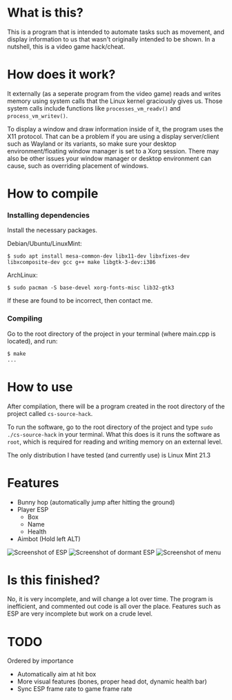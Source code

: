 # What is this?
This is a program that is intended to automate tasks such as movement, and display information to us that wasn't originally intended to be shown. In a nutshell, this is a video game hack/cheat.

# How does it work?
It externally (as a seperate program from the video game) reads and writes memory using system calls that the Linux kernel graciously gives us. Those system calls include functions like `processes_vm_readv()` and `process_vm_writev()`. 
  
To display a window and draw information inside of it, the program uses the X11 protocol. That can be a problem if you are using a display server/client such as Wayland or its variants, so make sure your desktop environment/floating window manager is set to a Xorg session. There may also be other issues your window manager or desktop environment can cause, such as overriding placement of windows.

# How to compile
  
### Installing dependencies
Install the necessary packages.  
  
Debian/Ubuntu/LinuxMint:

```console
$ sudo apt install mesa-common-dev libx11-dev libxfixes-dev libxcomposite-dev gcc g++ make libgtk-3-dev:i386
```
ArchLinux:  

```console
$ sudo pacman -S base-devel xorg-fonts-misc lib32-gtk3
```

If these are found to be incorrect, then contact me.  
  
### Compiling
Go to the root directory of the project in your terminal (where main.cpp is located), and run:  

```console
$ make
...
```

# How to use
After compilation, there will be a program created in the root directory of the project called `cs-source-hack`.

To run the software, go to the root directory of the project and type `sudo ./cs-source-hack` in your terminal. What this does is it runs the software as `root`, which is required for reading and writing memory on an external level.  

The only distribution I have tested (and currently use) is Linux Mint 21.3

# Features
- Bunny hop (automatically jump after hitting the ground)  
- Player ESP  
  * Box  
  * Name  
  * Health  
- Aimbot (Hold left ALT)  

![Screenshot of ESP](https://r2.e-z.host/bb3dfc85-7f7f-4dcb-8b0b-3a4af0aa57e4/kdw5ujpgc78pjxtv2b.png)
![Screenshot of dormant ESP](https://r2.e-z.host/bb3dfc85-7f7f-4dcb-8b0b-3a4af0aa57e4/hm7b14y2ehbcuy0or8.png)
![Screenshot of menu](https://r2.e-z.host/bb3dfc85-7f7f-4dcb-8b0b-3a4af0aa57e4/rcsdv5y34xbbw7a1p6.png)

# Is this finished?
No, it is very incomplete, and will change a lot over time. The program is inefficient, and commented out code is all over the place. Features such as ESP are very incomplete but work on a crude level.

# TODO
Ordered by importance  
- Automatically aim at hit box  
- More visual features (bones, proper head dot, dynamic health bar)  
- Sync ESP frame rate to game frame rate  

